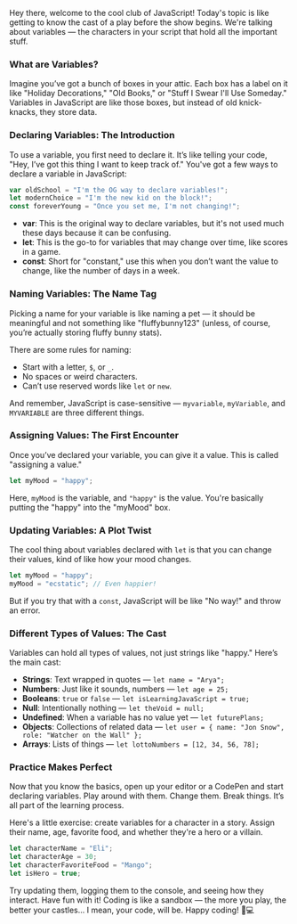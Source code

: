 Hey there, welcome to the cool club of JavaScript! Today's topic is like getting to know the cast of a play before the show begins. We're talking about variables — the characters in your script that hold all the important stuff.

### What are Variables?

Imagine you’ve got a bunch of boxes in your attic. Each box has a label on it like "Holiday Decorations," "Old Books," or "Stuff I Swear I'll Use Someday." Variables in JavaScript are like those boxes, but instead of old knick-knacks, they store data.

### Declaring Variables: The Introduction

To use a variable, you first need to declare it. It’s like telling your code, "Hey, I’ve got this thing I want to keep track of." You've got a few ways to declare a variable in JavaScript:

```javascript
var oldSchool = "I'm the OG way to declare variables!";
let modernChoice = "I'm the new kid on the block!";
const foreverYoung = "Once you set me, I'm not changing!";
```

- **var**: This is the original way to declare variables, but it's not used much these days because it can be confusing.
- **let**: This is the go-to for variables that may change over time, like scores in a game.
- **const**: Short for "constant," use this when you don’t want the value to change, like the number of days in a week.

### Naming Variables: The Name Tag

Picking a name for your variable is like naming a pet — it should be meaningful and not something like "fluffybunny123" (unless, of course, you’re actually storing fluffy bunny stats).

There are some rules for naming:
- Start with a letter, `$`, or `_`.
- No spaces or weird characters.
- Can’t use reserved words like `let` or `new`.

And remember, JavaScript is case-sensitive — `myvariable`, `myVariable`, and `MYVARIABLE` are three different things.

### Assigning Values: The First Encounter

Once you’ve declared your variable, you can give it a value. This is called "assigning a value."

```javascript
let myMood = "happy";
```

Here, `myMood` is the variable, and `"happy"` is the value. You're basically putting the "happy" into the "myMood" box.

### Updating Variables: A Plot Twist

The cool thing about variables declared with `let` is that you can change their values, kind of like how your mood changes.

```javascript
let myMood = "happy";
myMood = "ecstatic"; // Even happier!
```

But if you try that with a `const`, JavaScript will be like "No way!" and throw an error.

### Different Types of Values: The Cast

Variables can hold all types of values, not just strings like "happy." Here’s the main cast:

- **Strings**: Text wrapped in quotes — `let name = "Arya";`
- **Numbers**: Just like it sounds, numbers — `let age = 25;`
- **Booleans**: `true` or `false` — `let isLearningJavaScript = true;`
- **Null**: Intentionally nothing — `let theVoid = null;`
- **Undefined**: When a variable has no value yet — `let futurePlans;`
- **Objects**: Collections of related data — `let user = { name: "Jon Snow", role: "Watcher on the Wall" };`
- **Arrays**: Lists of things — `let lottoNumbers = [12, 34, 56, 78];`

### Practice Makes Perfect

Now that you know the basics, open up your editor or a CodePen and start declaring variables. Play around with them. Change them. Break things. It’s all part of the learning process.

Here's a little exercise: create variables for a character in a story. Assign their name, age, favorite food, and whether they're a hero or a villain.

```javascript
let characterName = "Eli";
let characterAge = 30;
let characterFavoriteFood = "Mango";
let isHero = true;
```

Try updating them, logging them to the console, and seeing how they interact. Have fun with it! Coding is like a sandbox — the more you play, the better your castles... I mean, your code, will be. Happy coding! 🏰💻

